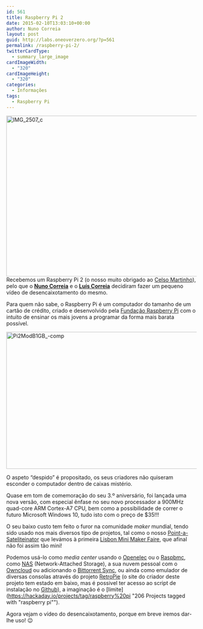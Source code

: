 ```yaml
---
id: 561
title: Raspberry Pi 2
date: 2015-02-10T13:03:10+00:00
author: Nuno Correia
layout: post
guid: http://labs.oneoverzero.org/?p=561
permalink: /raspberry-pi-2/
twitterCardType:
  - summary_large_image
cardImageWidth:
  - "320"
cardImageHeight:
  - "320"
categories:
  - Informações
tags:
  - Raspberry Pi
---
```

<img class="aligncenter wp-image-569 size-large" src="http://labs.oneoverzero.org/wp-content/uploads/2015/02/IMG_2507_c1-1024x682.jpg" alt="IMG_2507_c" width="640" height="426" srcset="http://labs.oneoverzero.org/wp-content/uploads/2015/02/IMG_2507_c1-1024x682.jpg 1024w, http://labs.oneoverzero.org/wp-content/uploads/2015/02/IMG_2507_c1-300x200.jpg 300w, http://labs.oneoverzero.org/wp-content/uploads/2015/02/IMG_2507_c1-280x187.jpg 280w, http://labs.oneoverzero.org/wp-content/uploads/2015/02/IMG_2507_c1.jpg 1280w" sizes="(max-width: 640px) 100vw, 640px" />Recebemos um Raspberry Pi 2 (o nosso muito obrigado ao <a title="Celso Martinho Twitter Timeline" href="https://twitter.com/celso" target="_blank">Celso Martinho</a>), pelo que o [**Nuno Correia**](http://labs.oneoverzero.org/equipa/nuno-correia/ "Nuno Correia") e o [**Luís Correia**](http://labs.oneoverzero.org/equipa/luis-correia/ "Luís Correia") decidiram fazer um pequeno vídeo de desencaixotamento do mesmo.

Para quem não sabe, o Raspberry Pi é um computador do tamanho de um cartão de crédito, criado e desenvolvido pela [Fundação Raspberry Pi](http://www.raspberrypi.org/about/ "Fundação Raspberry Pi") com o intuito de ensinar os mais jovens a programar da forma mais barata possível.

<img class="aligncenter wp-image-584 size-large" src="http://labs.oneoverzero.org/wp-content/uploads/2015/02/Pi2ModB1GB_-comp1-1024x580.jpg" alt="Pi2ModB1GB_-comp" width="640" height="363" srcset="http://labs.oneoverzero.org/wp-content/uploads/2015/02/Pi2ModB1GB_-comp1-1024x580.jpg 1024w, http://labs.oneoverzero.org/wp-content/uploads/2015/02/Pi2ModB1GB_-comp1-300x170.jpg 300w, http://labs.oneoverzero.org/wp-content/uploads/2015/02/Pi2ModB1GB_-comp1-280x159.jpg 280w" sizes="(max-width: 640px) 100vw, 640px" />
  
O aspeto &#8220;despido&#8221; é propositado, os seus criadores não quiseram esconder o computador dentro de caixas mistério.

Quase em tom de comemoração do seu 3.º aniversário, foi lançada uma nova versão, com especial ênfase no seu novo processador a 900MHz quad-core ARM Cortex-A7 CPU, bem como a possibilidade de correr o futuro Microsoft Windows 10, tudo isto com o preço de $35!!!

O seu baixo custo tem feito o furor na comunidade _maker_ mundial, tendo sido usado nos mais diversos tipo de projetos, tal como o nosso [Point-a-Sateliteinator](http://labs.oneoverzero.org/lxminimakerfaire/ "Point-A-Sateliteinator") que levámos à primeira [Lisbon Mini Maker Faire](http://makerfairelisbon.com/pt/ "Lisbon Mini Maker Faire"), que afinal não foi assim tão mini!

Podemos usá-lo como _media center_ usando o [Openelec](http://openelec.tv/ "Open Embedded Linux Entertainment Center (OpenELEC)") ou o [Raspbmc](http://www.raspbmc.com/ "Raspbmc, the simplistic yet powerful Raspberry Pi media center distribution"), como [NAS](http://lifehacker.com/5988835/turn-a-raspberry-pi-into-a-low-power-nas "Turn a Raspberry Pi Into a Low Power NAS") (Network-Attached Storage), a sua nuvem pessoal com o [Owncloud](http://www.owncloudbook.com/owncloud-on-raspberry-pi/ "ownCloud on Raspberry Pi") ou adicionando o [Bittorrent Sync](http://blog.bittorrent.com/2013/05/23/how-i-created-my-own-personal-cloud-using-bittorrent-sync-owncloud-and-raspberry-pi/ "How I Created My Own Personal Cloud Using BitTorrent Sync, Owncloud, and Raspberry Pi"), ou ainda como emulador de diversas consolas através do projeto [RetroPie](http://lifehacker.com/how-to-turn-your-raspberry-pi-into-a-retro-game-console-498561192 "How to Build an All-In-One Retro Game Console for $35, the Easy Way") (o site do criador deste projeto tem estado em baixo, mas é possivel ter acesso ao script de instalação no [Github](https://github.com/petrockblog/RetroPie-Setup "Shell script to setup Raspberry Pi (TM) with RetroArch emulator and various cores ")), a imaginação é o [limite](https://hackaday.io/projects/tag/raspberry%20pi "206 Projects tagged with "raspberry pi"").

Agora vejam o vídeo do desencaixotamento, porque em breve iremos dar-lhe uso! 😉

<p style="text-align: center;">
</p>